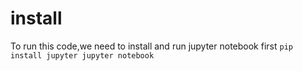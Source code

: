 # install
To run this code,we need to install and run jupyter notebook first
``
pip install jupyter
jupyter notebook
``
